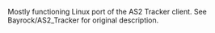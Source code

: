 Mostly functioning Linux port of the AS2 Tracker client. See Bayrock/AS2_Tracker for original description.
